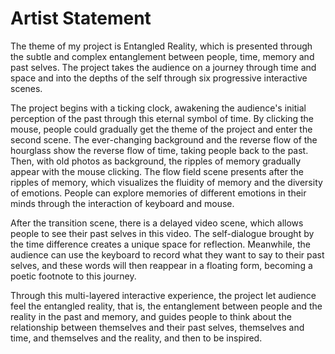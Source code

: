 # Artist Statement
The theme of my project is Entangled Reality, which is presented through the subtle and complex entanglement between people, time, memory and past selves. The project takes the audience on a journey through time and space and into the depths of the self through six progressive interactive scenes.

The project begins with a ticking clock, awakening the audience's initial perception of the past through this eternal symbol of time. By clicking the mouse, people could gradually get the theme of the project and enter the second scene. The ever-changing background and the reverse flow of the hourglass show the reverse flow of time, taking people back to the past. Then, with old photos as background, the ripples of memory gradually appear with the mouse clicking. The flow field scene presents after the ripples of memory, which visualizes the fluidity of memory and the diversity of emotions. People can explore memories of different emotions in their minds through the interaction of keyboard and mouse.

After the transition scene, there is a delayed video scene, which allows people to see their past selves in this video. The self-dialogue brought by the time difference creates a unique space for reflection. Meanwhile, the audience can use the keyboard to record what they want to say to their past selves, and these words will then reappear in a floating form, becoming a poetic footnote to this journey.

Through this multi-layered interactive experience, the project let audience feel the entangled reality, that is, the entanglement between people and the reality in the past and memory, and guides people to think about the relationship between themselves and their past selves, themselves and time, and themselves and the reality, and then to be inspired.




